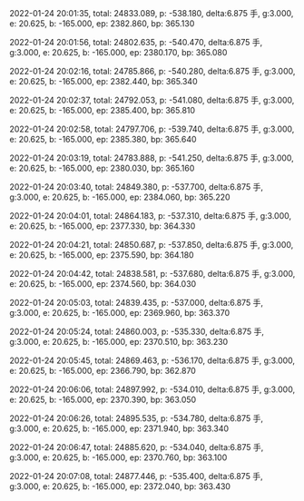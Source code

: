 2022-01-24 20:01:35, total: 24833.089, p: -538.180, delta:6.875 手, g:3.000, e: 20.625, b: -165.000, ep: 2382.860, bp: 365.130

2022-01-24 20:01:56, total: 24802.635, p: -540.470, delta:6.875 手, g:3.000, e: 20.625, b: -165.000, ep: 2380.170, bp: 365.080

2022-01-24 20:02:16, total: 24785.866, p: -540.280, delta:6.875 手, g:3.000, e: 20.625, b: -165.000, ep: 2382.440, bp: 365.340

2022-01-24 20:02:37, total: 24792.053, p: -541.080, delta:6.875 手, g:3.000, e: 20.625, b: -165.000, ep: 2385.400, bp: 365.810

2022-01-24 20:02:58, total: 24797.706, p: -539.740, delta:6.875 手, g:3.000, e: 20.625, b: -165.000, ep: 2385.380, bp: 365.640

2022-01-24 20:03:19, total: 24783.888, p: -541.250, delta:6.875 手, g:3.000, e: 20.625, b: -165.000, ep: 2380.030, bp: 365.160

2022-01-24 20:03:40, total: 24849.380, p: -537.700, delta:6.875 手, g:3.000, e: 20.625, b: -165.000, ep: 2384.060, bp: 365.220

2022-01-24 20:04:01, total: 24864.183, p: -537.310, delta:6.875 手, g:3.000, e: 20.625, b: -165.000, ep: 2377.330, bp: 364.330

2022-01-24 20:04:21, total: 24850.687, p: -537.850, delta:6.875 手, g:3.000, e: 20.625, b: -165.000, ep: 2375.590, bp: 364.180

2022-01-24 20:04:42, total: 24838.581, p: -537.680, delta:6.875 手, g:3.000, e: 20.625, b: -165.000, ep: 2374.560, bp: 364.030

2022-01-24 20:05:03, total: 24839.435, p: -537.000, delta:6.875 手, g:3.000, e: 20.625, b: -165.000, ep: 2369.960, bp: 363.370

2022-01-24 20:05:24, total: 24860.003, p: -535.330, delta:6.875 手, g:3.000, e: 20.625, b: -165.000, ep: 2370.510, bp: 363.230

2022-01-24 20:05:45, total: 24869.463, p: -536.170, delta:6.875 手, g:3.000, e: 20.625, b: -165.000, ep: 2366.790, bp: 362.870

2022-01-24 20:06:06, total: 24897.992, p: -534.010, delta:6.875 手, g:3.000, e: 20.625, b: -165.000, ep: 2370.390, bp: 363.050

2022-01-24 20:06:26, total: 24895.535, p: -534.780, delta:6.875 手, g:3.000, e: 20.625, b: -165.000, ep: 2371.940, bp: 363.340

2022-01-24 20:06:47, total: 24885.620, p: -534.040, delta:6.875 手, g:3.000, e: 20.625, b: -165.000, ep: 2370.760, bp: 363.100

2022-01-24 20:07:08, total: 24877.446, p: -535.400, delta:6.875 手, g:3.000, e: 20.625, b: -165.000, ep: 2372.040, bp: 363.430